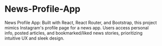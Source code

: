 # News-Profile-App
News Profile App: Built with React, React Router, and Bootstrap, this project mimics Instagram's profile page for a news app. Users access personal info, posted articles, and bookmarked/liked news stories, prioritizing intuitive UX and sleek design.
